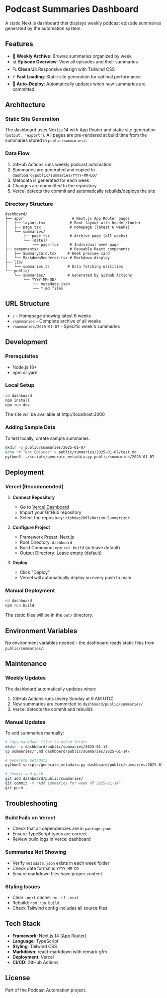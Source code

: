 # Podcast Summaries Dashboard

A static Next.js dashboard that displays weekly podcast episode summaries generated by the automation system.

## Features

- 📅 **Weekly Archive**: Browse summaries organized by week
- 📊 **Episode Overview**: View all episodes and their summaries
- 🔍 **Clean UI**: Responsive design with Tailwind CSS
- ⚡ **Fast Loading**: Static site generation for optimal performance
- 🚀 **Auto-Deploy**: Automatically updates when new summaries are committed

## Architecture

### Static Site Generation
The dashboard uses Next.js 14 with App Router and static site generation (`output: 'export'`). All pages are pre-rendered at build time from the summaries stored in `public/summaries/`.

### Data Flow
1. GitHub Actions runs weekly podcast automation
2. Summaries are generated and copied to `dashboard/public/summaries/YYYY-MM-DD/`
3. Metadata is generated for each week
4. Changes are committed to the repository
5. Vercel detects the commit and automatically rebuilds/deploys the site

### Directory Structure
```
dashboard/
├── app/                      # Next.js App Router pages
│   ├── layout.tsx           # Root layout with header/footer
│   ├── page.tsx             # Homepage (latest 6 weeks)
│   └── summaries/
│       ├── page.tsx         # Archive page (all weeks)
│       └── [date]/
│           └── page.tsx     # Individual week page
├── components/              # Reusable React components
│   ├── SummaryCard.tsx     # Week preview card
│   └── MarkdownRenderer.tsx # Markdown display
├── lib/
│   └── summaries.ts        # Data fetching utilities
└── public/
    └── summaries/          # Generated by GitHub Actions
        └── YYYY-MM-DD/
            ├── metadata.json
            └── *.md files
```

## URL Structure

- `/` - Homepage showing latest 6 weeks
- `/summaries` - Complete archive of all weeks
- `/summaries/2025-01-07` - Specific week's summaries

## Development

### Prerequisites
- Node.js 18+
- npm or yarn

### Local Setup

```bash
cd dashboard
npm install
npm run dev
```

The site will be available at http://localhost:3000

### Adding Sample Data

To test locally, create sample summaries:

```bash
mkdir -p public/summaries/2025-01-07
echo "# Test Episode" > public/summaries/2025-01-07/test.md
python3 ../scripts/generate_metadata.py public/summaries/2025-01-07
```

## Deployment

### Vercel (Recommended)

1. **Connect Repository**
   - Go to [Vercel Dashboard](https://vercel.com/new)
   - Import your GitHub repository
   - Select the repository: `rishdas2007/Notion-Summarizer`

2. **Configure Project**
   - Framework Preset: Next.js
   - Root Directory: `dashboard`
   - Build Command: `npm run build` (or leave default)
   - Output Directory: Leave empty (default)

3. **Deploy**
   - Click "Deploy"
   - Vercel will automatically deploy on every push to main

### Manual Deployment

```bash
cd dashboard
npm run build
```

The static files will be in the `out/` directory.

## Environment Variables

No environment variables needed - the dashboard reads static files from `public/summaries/`.

## Maintenance

### Weekly Updates
The dashboard automatically updates when:
1. GitHub Actions runs (every Sunday at 9 AM UTC)
2. New summaries are committed to `dashboard/public/summaries/`
3. Vercel detects the commit and rebuilds

### Manual Updates
To add summaries manually:

```bash
# Copy markdown files to dated folder
mkdir -p dashboard/public/summaries/2025-01-14
cp summaries/*.md dashboard/public/summaries/2025-01-14/

# Generate metadata
python3 scripts/generate_metadata.py dashboard/public/summaries/2025-01-14

# Commit and push
git add dashboard/public/summaries/
git commit -m "Add summaries for week of 2025-01-14"
git push
```

## Troubleshooting

### Build Fails on Vercel
- Check that all dependencies are in `package.json`
- Ensure TypeScript types are correct
- Review build logs in Vercel dashboard

### Summaries Not Showing
- Verify `metadata.json` exists in each week folder
- Check date format is `YYYY-MM-DD`
- Ensure markdown files have proper content

### Styling Issues
- Clear `.next` cache: `rm -rf .next`
- Rebuild: `npm run build`
- Check Tailwind config includes all source files

## Tech Stack

- **Framework**: Next.js 14 (App Router)
- **Language**: TypeScript
- **Styling**: Tailwind CSS
- **Markdown**: react-markdown with remark-gfm
- **Deployment**: Vercel
- **CI/CD**: GitHub Actions

## License

Part of the Podcast Automation project.
